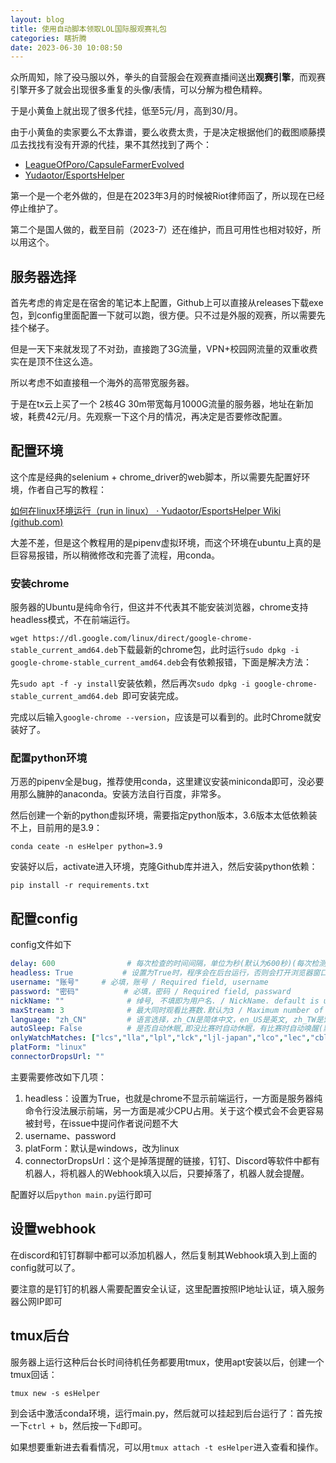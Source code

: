 ```yaml
---
layout: blog
title: 使用自动脚本领取LOL国际服观赛礼包
categories: 瞎折腾
date: 2023-06-30 10:08:50
---
```


众所周知，除了~~没~~马服以外，拳头的自营服会在观赛直播间送出**观赛引擎**，而观赛引擎开多了就会出现很多重复的头像/表情，可以分解为橙色精粹。

于是小黄鱼上就出现了很多代挂，低至5元/月，高到30/月。

由于小黄鱼的卖家要么不太靠谱，要么收费太贵，于是决定根据他们的截图顺藤摸瓜去找找有没有开源的代挂，果不其然找到了两个：

- [LeagueOfPoro/CapsuleFarmerEvolved](https://github.com/LeagueOfPoro/CapsuleFarmerEvolved)
- [Yudaotor/EsportsHelper](https://github.com/Yudaotor/EsportsHelper)

第一个是一个老外做的，但是在2023年3月的时候被Riot律师函了，所以现在已经停止维护了。

第二个是国人做的，截至目前（2023-7）还在维护，而且可用性也相对较好，所以用这个。

## 服务器选择

首先考虑的肯定是在宿舍的笔记本上配置，Github上可以直接从releases下载exe包，到config里面配置一下就可以跑，很方便。只不过是外服的观赛，所以需要先挂个梯子。

但是一天下来就发现了不对劲，直接跑了3G流量，VPN+校园网流量的双重收费实在是顶不住这么造。

所以考虑不如直接租一个海外的高带宽服务器。

于是在tx云上买了一个 2核4G 30m带宽每月1000G流量的服务器，地址在新加坡，耗费42元/月。先观察一下这个月的情况，再决定是否要修改配置。

## 配置环境

这个库是经典的selenium + chrome_driver的web脚本，所以需要先配置好环境，作者自己写的教程：

[如何在linux环境运行（run in linux） · Yudaotor/EsportsHelper Wiki (github.com)](https://github.com/Yudaotor/EsportsHelper/wiki/如何在linux环境运行（run-in-linux）)

大差不差，但是这个教程用的是pipenv虚拟环境，而这个环境在ubuntu上真的是巨容易报错，所以稍微修改和完善了流程，用conda。

### 安装chrome

服务器的Ubuntu是纯命令行，但这并不代表其不能安装浏览器，chrome支持headless模式，不在前端运行。

`wget https://dl.google.com/linux/direct/google-chrome-stable_current_amd64.deb`下载最新的chrome包，此时运行`sudo dpkg -i google-chrome-stable_current_amd64.deb`会有依赖报错，下面是解决方法：

先`sudo apt -f -y install`安装依赖，然后再次`sudo dpkg -i google-chrome-stable_current_amd64.deb `即可安装完成。

完成以后输入`google-chrome --version`，应该是可以看到的。此时Chrome就安装好了。

### 配置python环境

万恶的pipenv全是bug，推荐使用conda，这里建议安装miniconda即可，没必要用那么臃肿的anaconda。安装方法自行百度，非常多。

然后创建一个新的python虚拟环境，需要指定python版本，3.6版本太低依赖装不上，目前用的是3.9：

``` shell
conda ceate -n esHelper python=3.9
```

安装好以后，activate进入环境，克隆Github库并进入，然后安装python依赖：

``` shell
pip install -r requirements.txt
```

## 配置config

config文件如下

``` yaml
delay: 600                # 每次检查的时间间隔，单位为秒(默认为600秒)(每次检测时间会在你设置的时延0.8-1.5倍之间随机波动) / Time interval for each check in seconds (600 seconds by default). Each check time will randomly range between 0.8 and 1.5 times the time delay you set
headless: True           # 设置为True时，程序会在后台运行，否则会打开浏览器窗口(默认为False) / # When set to True, the program will run in the background; otherwise it will open a browser window (set False by default)
username: "账号"     # 必填，账号 / Required field, username
password: "密码"          # 必填，密码 / Required field, passward
nickName: ""              # 绰号, 不填即为用户名. / NickName. default is username.
maxStream: 3              # 最大同时观看比赛数.默认为3 / Maximum number of matches to be watched simultaneously. Default is 3.
language: "zh_CN"         # 语言选择，zh_CN是简体中文，en_US是英文, zh_TW是繁体中文 / Language selection, zh_CN for Chinese (Simplified), en_US for English,zh_TW for Chinese (Traditional)
autoSleep: False          # 是否自动休眠,即没比赛时自动休眠，有比赛时自动唤醒(默认为False) / Whether to sleep automatically, that is, to sleep automatically when there is no match, and to wake up automatically when there is a match (default is False)
onlyWatchMatches: ["lcs","lla","lpl","lck","ljl-japan","lco","lec","cblol-brazil","pcs","tft_esports"]   # 只观看的赛区名称,小写. / # The name of the league to be watched only, lowercase.
platForm: "linux"
connectorDropsUrl: ""
```

主要需要修改如下几项：

1. headless：设置为True，也就是chrome不显示前端运行，一方面是服务器纯命令行没法展示前端，另一方面是减少CPU占用。关于这个模式会不会更容易被封号，在issue中提问作者说问题不大
2. username、password
3. platForm：默认是windows，改为linux
4. connectorDropsUrl：这个是掉落提醒的链接，钉钉、Discord等软件中都有机器人，将机器人的Webhook填入以后，只要掉落了，机器人就会提醒。

配置好以后`python main.py`运行即可

## 设置webhook

在discord和钉钉群聊中都可以添加机器人，然后复制其Webhook填入到上面的config就可以了。

要注意的是钉钉的机器人需要配置安全认证，这里配置按照IP地址认证，填入服务器公网IP即可

## tmux后台

服务器上运行这种后台长时间待机任务都要用tmux，使用apt安装以后，创建一个tmux回话：

``` shell
tmux new -s esHelper
```

到会话中激活conda环境，运行main.py，然后就可以挂起到后台运行了：首先按一下`ctrl + b`，然后按一下`d`即可。

如果想要重新进去看看情况，可以用`tmux attach -t esHelper`进入查看和操作。

